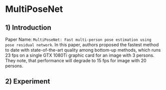 # MultiPoseNet

## 1) Introduction

Paper Name: `MultiPoseNet: Fast multi-person pose estimation using pose residual network`. In this paper, authors proposed the fastest method to date with state-of-the-art quality among bottom-up methods, which runs 23 fps on a single GTX 1080Ti graphic card for an image with 3 persons. They note, that performance will degrade to 15 fps for image with 20 persons.


## 2) Experiment
